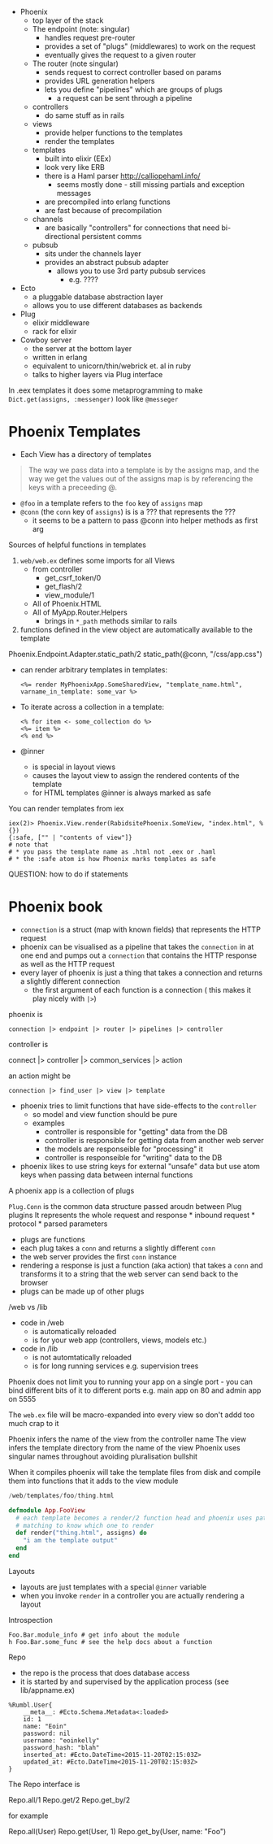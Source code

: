 

* Phoenix
    * top layer of the stack
    * The endpoint (note: singular)
        * handles request pre-router
        * provides a set of "plugs" (middlewares) to work on the request
        * eventually gives the request to a given router
    * The router (note singular)
        * sends request to correct controller based on params
        * provides URL generation helpers
        * lets you define "pipelines" which are groups of plugs
            * a request can be sent through a pipeline
    * controllers
        * do same stuff as in rails
    * views
        * provide helper functions to the templates
        * render the templates
    * templates
        * built into elixir (EEx)
        * look very like ERB
        * there is a Haml parser http://calliopehaml.info/
            * seems mostly done - still missing partials and exception messages
        * are precompiled into erlang functions
        * are fast because of precompilation
    * channels
        * are basically "controllers" for connections that need bi-directional persistent comms
    * pubsub
        * sits under the channels layer
        * provides an abstract pubsub adapter
            * allows you to use 3rd party pubsub services
                * e.g. ????
* Ecto
    * a pluggable database abstraction layer
    * allows you to use different databases as backends
* Plug
    * elixir middleware
    * rack for elixir
* Cowboy server
    * the server at the bottom layer
    * written in erlang
    * equivalent to unicorn/thin/webrick et. al in ruby
    * talks to higher layers via Plug interface



In .eex templates it does some metaprogramming to make `Dict.get(assigns, :messenger)` look like `@messeger`


# Phoenix Templates

* Each View has a directory of templates

> The way we pass data into a template is by the assigns map, and the way we
> get the values out of the assigns map is by referencing the keys with a
> preceeding @.

* `@foo` in a template refers to the `foo` key of `assigns` map
* `@conn` (the `conn` key of `assigns`) is is a ??? that represents the ???
    * it seems to be a pattern to pass @conn into helper methods as first arg

Sources of helpful functions in templates

1. `web/web.ex` defines some imports for all Views
    * from controller
        * get_csrf_token/0
        * get_flash/2
        * view_module/1
    * All of Phoenix.HTML
    * All of MyApp.Router.Helpers
        * brings in `*_path` methods similar to rails
2. functions defined in the view object are automatically available to the template

Phoenix.Endpoint.Adapter.static_path/2
static_path(@conn, "/css/app.css")

* can render arbitrary templates in templates:
    ```
    <%= render MyPhoenixApp.SomeSharedView, "template_name.html", varname_in_template: some_var %>
    ```
* To iterate across a collection in a template:
    ```
    <% for item <- some_collection do %>
    <%= item %>
    <% end %>
    ```

* @inner
    * is special in layout views
    * causes the layout view to assign the rendered contents of the
      template
    * for HTML templates @inner is always marked as safe

You can render templates from iex

```
iex(2)> Phoenix.View.render(RabidsitePhoenix.SomeView, "index.html", %{})
{:safe, ["" | "contents of view"]}
# note that
# * you pass the template name as .html not .eex or .haml
# * the :safe atom is how Phoenix marks templates as safe
```

QUESTION: how to do if statements



# Phoenix book

* `connection` is a struct (map with known fields) that represents the HTTP request
* phoenix can be visualised as a pipeline that takes the `connection` in at one end and pumps out a `connection` that contains the HTTP response as well as the HTTP request
* every layer of phoenix is just a thing that takes a connection and returns a slightly different connection
    * the first argument of each function is a connection ( this makes it play nicely with `|>`)

phoenix is

    connection |> endpoint |> router |> pipelines |> controller

controller is

   connect |> controller |> common_services |> action

an action might be

    connection |> find_user |> view |> template

* phoenix tries to limit functions that have side-effects to the `controller`
    * so model and view function should be pure
    * examples
        * controller is responsible for "getting" data from the DB
        * controller is responsible for getting data from another web server
        * the models are responseible for "processing" it
        * controller is responseible for "writing" data to the DB
* phoenix likes to use string keys for external "unsafe" data but use atom keys when passing data between internal functions

A phoenix app is a collection of plugs

`Plug.Conn` is the common data structure passed aroudn between Plug plugins
It represents the whole request and response
    * inbound request
    * protocol
    * parsed parameters
* plugs are functions
* each plug takes a `conn` and returns a slightly different `conn`
* the web server provides the first `conn` instance
* rendering a response is just a function (aka action) that takes a `conn` and transforms it to a string that the web server can send back to the browser
* plugs can be made up of other plugs

/web vs /lib

* code in /web
    * is automatically reloaded
    * is for your web app (controllers, views, models etc.)
* code in /lib
    * is not automtatically reloaded
    * is for long running services e.g. supervision trees

Phoenix does not limit you to running your app on a single port - you can bind different bits of it to different ports e.g. main app on 80 and admin app on 5555


The `web.ex` file will be macro-expanded into every view so don't addd too much crap to it

Phoenix infers the name of the view from the controller name
The view infers the template directory from the name of the view
Phoenix uses singular names throughout avoiding pluralisation bullshit

When it compiles phoenix will take the template files from disk and compile them into functions that it adds to the view module


```elixir
/web/templates/foo/thing.html

defmodule App.FooView
  # each template becomes a render/2 function head and phoenix uses pattern
  # matching to know which one to render
  def render("thing.html", assigns) do
    "i am the template output"
  end
end
```

Layouts

* layouts are just templates with a special `@inner` variable
* when you invoke `render` in a controller you are actually rendering a layout


Introspection

```
Foo.Bar.module_info # get info about the module
h Foo.Bar.some_func # see the help docs about a function
```

Repo

* the repo is the process that does database access
* it is started by and supervised by the application process (see lib/appname.ex)


```
%Rumbl.User{
    __meta__: #Ecto.Schema.Metadata<:loaded>
    id: 1
    name: "Eoin"
    password: nil
    username: "eoinkelly"
    password_hash: "blah"
    inserted_at: #Ecto.DateTime<2015-11-20T02:15:03Z>
    updated_at: #Ecto.DateTime<2015-11-20T02:15:03Z>
}
```

The Repo interface is

Repo.all/1
Repo.get/2
Repo.get_by/2

for example

Repo.all(User)
Repo.get(User, 1)
Repo.get_by(User, name: "Foo")
